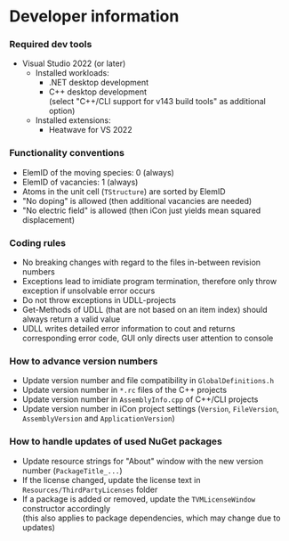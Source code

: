 # Developer information

### Required dev tools
- Visual Studio 2022 (or later)
  - Installed workloads:
	- .NET desktop development
	- C++ desktop development  
	  (select "C++/CLI support for v143 build tools" as additional option)
  - Installed extensions:
	- Heatwave for VS 2022

### Functionality conventions
- ElemID of the moving species: 0 (always)
- ElemID of vacancies: 1 (always)
- Atoms in the unit cell (`TStructure`) are sorted by ElemID
- "No doping" is allowed (then additional vacancies are needed)
- "No electric field" is allowed (then iCon just yields mean squared displacement)

### Coding rules
- No breaking changes with regard to the files in-between revision numbers
- Exceptions lead to imidiate program termination, therefore only throw exception if unsolvable error occurs
- Do not throw exceptions in UDLL-projects
- Get-Methods of UDLL (that are not based on an item index) should always return a valid value
- UDLL writes detailed error information to cout and returns corresponding error code, GUI only directs user attention to console

### How to advance version numbers  
- Update version number and file compatibility in `GlobalDefinitions.h`
- Update version number in `*.rc` files of the C++ projects
- Update version number in `AssemblyInfo.cpp` of C++/CLI projects
- Update version number in iCon project settings (`Version`, `FileVersion`, `AssemblyVersion` and `ApplicationVersion`)

### How to handle updates of used NuGet packages
- Update resource strings for "About" window with the new version number (`PackageTitle_...`)
- If the license changed, update the license text in `Resources/ThirdPartyLicenses` folder
- If a package is added or removed, update the `TVMLicenseWindow` constructor accordingly  
  (this also applies to package dependencies, which may change due to updates)